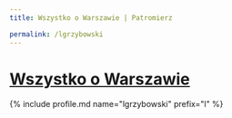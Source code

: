 ```yaml
---
title: Wszystko o Warszawie | Patromierz

permalink: /lgrzybowski
---
```


# [Wszystko o Warszawie](https://patronite.pl/lgrzybowski)

{% include profile.md name="lgrzybowski" prefix="l" %}
